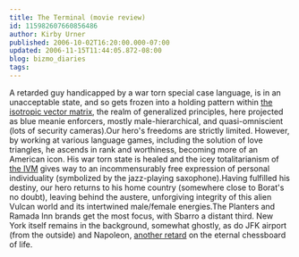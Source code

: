 ```yaml
---
title: The Terminal (movie review)
id: 115982607660856486
author: Kirby Urner
published: 2006-10-02T16:20:00.000-07:00
updated: 2006-11-15T11:44:05.872-08:00
blog: bizmo_diaries
tags: 
---
```


A retarded guy handicapped by a war torn special case language, is in an unacceptable state, and so gets frozen into a holding pattern within [the isotropic vector matrix](http://www.imdb.com/title/tt0362227/), the realm of generalized principles, here projected as blue meanie enforcers, mostly male-hierarchical, and quasi-omniscient (lots of security cameras).Our hero's freedoms are strictly limited.  However, by working at various language games, including the solution of love triangles, he ascends in rank and worthiness, becoming more of an American icon.  His war torn state is healed and the icey totalitarianism of [the IVM](http://www.grunch.net/synergetics/ivm.html) gives way to an incommensurably free expression of personal individuality (symbolized by the jazz-playing saxophone).Having fulfilled his destiny, our hero returns to his home country (somewhere close to Borat's no doubt), leaving behind the austere, unforgiving integrity of this alien Vulcan world and its intertwined male/female energies.The Planters and Ramada Inn brands get the most focus, with Sbarro a distant third.  New York itself remains in the background, somewhat ghostly, as do JFK airport (from the outside) and Napoleon, [another retard](http://worldgame.blogspot.com/2005/06/fathers-day.html) on the eternal chessboard of life.
